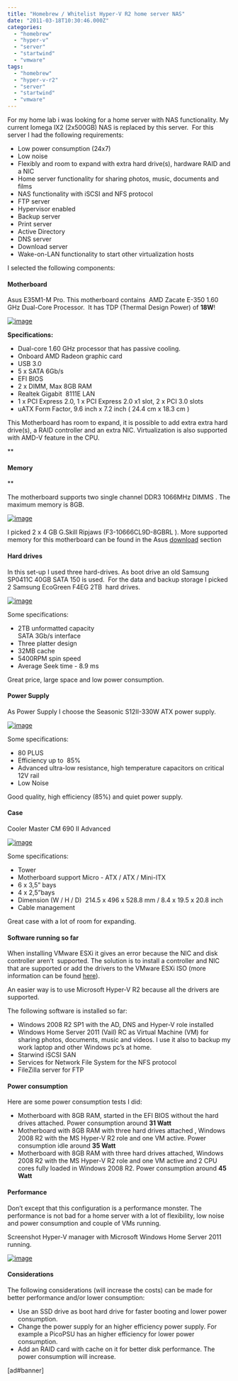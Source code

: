 ```yaml
---
title: "Homebrew / Whitelist Hyper-V R2 home server NAS"
date: "2011-03-18T10:30:46.000Z"
categories: 
  - "homebrew"
  - "hyper-v"
  - "server"
  - "startwind"
  - "vmware"
tags: 
  - "homebrew"
  - "hyper-v-r2"
  - "server"
  - "startwind"
  - "vmware"
---
```


For my home lab i was looking for a home server with NAS functionality. My current Iomega IX2 (2x500GB) NAS is replaced by this server.  For this server I had the following requirements:

- Low power consumption (24x7)
- Low noise
- Flexibly and room to expand with extra hard drive(s), hardware RAID and a NIC
- Home server functionality for sharing photos, music, documents and films
- NAS functionality with iSCSI and NFS protocol
- FTP server
- Hypervisor enabled
- Backup server
- Print server 
- Active Directory
- DNS server
- Download server
- Wake-on-LAN functionality to start other virtualization hosts

I selected the following components:

#### **Motherboard**

Asus E35M1-M Pro. This motherboard contains  AMD Zacate E-350 1.60 GHz Dual-Core Processor.  It has TDP (Thermal Design Power) of **18W**!

[![image](images/image_thumb.png "image")](https://www.ivobeerens.nl/wp-content/uploads/2011/03/image.png)

**Specifications:**

- Dual-core 1.60 GHz processor that has passive cooling.
- Onboard AMD Radeon graphic card
- USB 3.0
- 5 x SATA 6Gb/s
- EFI BIOS
- 2 x DIMM, Max 8GB RAM
- Realtek Gigabit  8111E LAN
- 1 x PCI Express 2.0, 1 x PCI Express 2.0 x1 slot, 2 x PCI 3.0 slots
- uATX Form Factor, 9.6 inch x 7.2 inch ( 24.4 cm x 18.3 cm )

This Motherboard has room to expand, it is possible to add extra extra hard drive(s), a RAID controller and an extra NIC. Virtualization is also supported with AMD-V feature in the CPU.

**

#### **Memory**

**

The motherboard supports two single channel DDR3 1066MHz DIMMS . The maximum memory is 8GB.

[![image](images/image_thumb1.png "image")](https://www.ivobeerens.nl/wp-content/uploads/2011/03/image1.png)

I picked 2 x 4 GB G.Skill Ripjaws (F3-10666CL9D-8GBRL ). More supported memory for this motherboard can be found in the Asus [download](http://www.asus.com/product.aspx?P_ID=qSoDxhM5mAk1F607) section

#### **Hard drives**

In this set-up I used three hard-drives. As boot drive an old Samsung SP0411C 40GB SATA 150 is used.  For the data and backup storage I picked 2 Samsung EcoGreen F4EG 2TB  hard drives.

[![image](images/image_thumb2.png "image")](https://www.ivobeerens.nl/wp-content/uploads/2011/03/image2.png)

Some specifications:

- 2TB unformatted capacity  
    SATA 3Gb/s interface
- Three platter design
- 32MB cache
- 5400RPM spin speed
- Average Seek time - 8.9 ms

Great price, large space and low power consumption.

#### **Power Supply**

As Power Supply I choose the Seasonic S12II-330W ATX power supply.

[![image](images/image_thumb3.png "image")](https://www.ivobeerens.nl/wp-content/uploads/2011/03/image3.png)

Some specifications:

- 80 PLUS
- Efficiency up to  85%
- Advanced ultra-low resistance, high temperature capacitors on critical 12V rail
- Low Noise

Good quality, high efficiency (85%) and quiet power supply.

#### **Case**

Cooler Master CM 690 II Advanced

[![image](images/image_thumb4.png "image")](https://www.ivobeerens.nl/wp-content/uploads/2011/03/image4.png)

Some specifications:

- Tower
- Motherboard support Micro - ATX / ATX / Mini-ITX
- 6 x 3,5” bays
- 4 x 2,5”bays
- Dimension (W / H / D)  214.5 x 496 x 528.8 mm / 8.4 x 19.5 x 20.8 inch
- Cable management

Great case with a lot of room for expanding.

#### **Software running so far**

When installing VMware ESXi it gives an error because the NIC and disk controller aren’t  supported. The solution is to install a controller and NIC that are supported or add the drivers to the VMware ESXi ISO (more information can be found [here](http://www.vm-help.com/index.html)).

An easier way is to use Microsoft Hyper-V R2 because all the drivers are supported. 

The following software is installed so far:

- Windows 2008 R2 SP1 with the AD, DNS and Hyper-V role installed
- Windows Home Server 2011 (Vail) RC as Virtual Machine (VM) for sharing photos, documents, music and videos. I use it also to backup my work laptop and other Windows pc’s at home.
- Starwind iSCSI SAN
- Services for Network File System for the NFS protocol
- FileZilla server for FTP

#### Power consumption

Here are some power consumption tests I did:

- Motherboard with 8GB RAM, started in the EFI BIOS without the hard drives attached. Power consumption around **31 Watt**
- Motherboard with 8GB RAM with three hard drives attached , Windows 2008 R2 with the MS Hyper-V R2 role and one VM active. Power consumption idle around **35 Watt**
- Motherboard with 8GB RAM with three hard drives attached, Windows 2008 R2 with the MS Hyper-V R2 role and one VM active and 2 CPU cores fully loaded in Windows 2008 R2. Power consumption around **45 Watt**

#### Performance

Don’t except that this configuration is a performance monster. The performance is not bad for a home server with a lot of flexibility, low noise and power consumption and couple of VMs running. 

Screenshot Hyper-V manager with Microsoft Windows Home Server 2011 running.

[![image](images/image_thumb5.png "image")](https://www.ivobeerens.nl/wp-content/uploads/2011/03/image5.png) 

#### **Considerations**

The following considerations (will increase the costs) can be made for better performance and/or lower consumption:

- Use an SSD drive as boot hard drive for faster booting and lower power consumption.
- Change the power supply for an higher efficiency power supply. For example a PicoPSU has an higher efficiency for lower power consumption.
- Add an RAID card with cache on it for better disk performance. The power consumption will increase.

\[ad#banner\]
